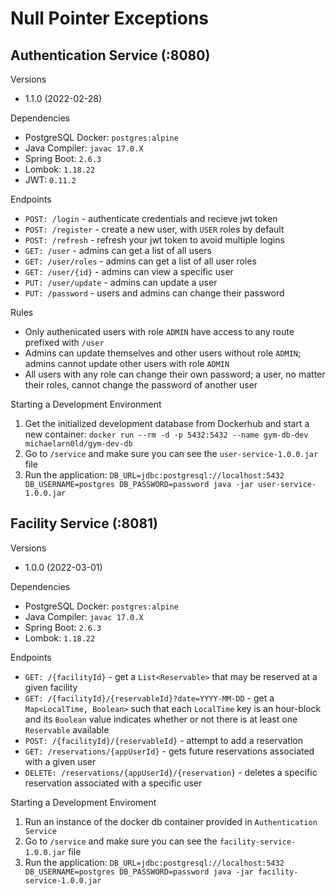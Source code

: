 # Null Pointer Exceptions

## Authentication Service (:8080)

Versions
* 1.1.0 (2022-02-28)

Dependencies
* PostgreSQL Docker: `postgres:alpine`
* Java Compiler: `javac 17.0.X`
* Spring Boot: `2.6.3`
* Lombok: `1.18.22`
* JWT: `0.11.2`

Endpoints
* `POST: /login` - authenticate credentials and recieve jwt token
* `POST: /register` -  create a new user, with `USER` roles by default
* `POST: /refresh` - refresh your jwt token to avoid multiple logins
* `GET: /user` - admins can get a list of all users
* `GET: /user/roles` - admins can get a list of all user roles
* `GET: /user/{id}` - admins can view a specific user
* `PUT: /user/update` - admins can update a user
* `PUT: /password` - users and admins can change their password

Rules
* Only authenicated users with role `ADMIN` have access to any route prefixed 
with `/user`
* Admins can update themselves and other users without role `ADMIN`; admins 
cannot update other users with role `ADMIN`
* All users with any role can change their own password; a user, no matter their
roles, cannot change the password of another user

Starting a Development Environment
1. Get the initialized development database from Dockerhub and start a new
container:
`docker run --rm -d -p 5432:5432 --name gym-db-dev michaelarn0ld/gym-dev-db`
1. Go to `/service` and make sure you can see the `user-service-1.0.0.jar` file
1. Run the application:
`DB_URL=jdbc:postgresql://localhost:5432 DB_USERNAME=postgres DB_PASSWORD=password java -jar user-service-1.0.0.jar`

## Facility Service (:8081)

Versions
* 1.0.0 (2022-03-01)

Dependencies
* PostgreSQL Docker: `postgres:alpine`
* Java Compiler: `javac 17.0.X`
* Spring Boot: `2.6.3`
* Lombok: `1.18.22`

Endpoints
* `GET: /{facilityId}` - get a `List<Reservable>` that may be reserved at a given facility
* `GET: /{facilityId}/{reservableId}?date=YYYY-MM-DD` - get a `Map<LocalTime, Boolean>` such that each `LocalTime` key is an hour-block and its `Boolean` value indicates whether or not there is at least one `Reservable` available
* `POST: /{facilityId}/{reservableId}` - attempt to add a reservation
* `GET: /reservations/{appUserId}` - gets future reservations associated with a given user
* `DELETE: /reservations/{appUserId}/{reservation}` - deletes a specific reservation associated with a specific user

Starting a Development Enviroment
1. Run an instance of the docker db container provided in `Authentication Service`
1. Go to `/service` and make sure you can see the `facility-service-1.0.0.jar` file
1. Run the application:
`DB_URL=jdbc:postgresql://localhost:5432 DB_USERNAME=postgres DB_PASSWORD=password java -jar facility-service-1.0.0.jar`
